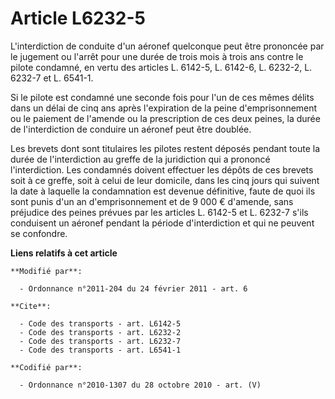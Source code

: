 # Article L6232-5

L'interdiction de conduite d'un aéronef quelconque peut être prononcée par le jugement ou l'arrêt pour une durée de trois
mois à trois ans contre le pilote condamné, en vertu des articles L. 6142-5, L. 6142-6, L. 6232-2, L. 6232-7 et L. 6541-1. 

Si le pilote est condamné une seconde fois pour l'un de ces mêmes délits dans un délai de cinq ans après l'expiration de la
peine d'emprisonnement ou le paiement de l'amende ou la prescription de ces deux peines, la durée de l'interdiction de
conduire un aéronef peut être doublée. 

Les brevets dont sont titulaires les pilotes restent déposés pendant toute la durée de l'interdiction au greffe de la
juridiction qui a prononcé l'interdiction. Les condamnés doivent effectuer les dépôts de ces brevets soit à ce greffe, soit à
celui de leur domicile, dans les cinq jours qui suivent la date à laquelle la condamnation est devenue définitive, faute de
quoi ils sont punis d'un an d'emprisonnement et de 9 000 € d'amende, sans préjudice des peines prévues par les articles L.
6142-5 et L. 6232-7 s'ils conduisent un aéronef pendant la période d'interdiction et qui ne peuvent se confondre.

**Liens relatifs à cet article**

	**Modifié par**:

	  - Ordonnance n°2011-204 du 24 février 2011 - art. 6

	**Cite**:

	  - Code des transports - art. L6142-5
	  - Code des transports - art. L6232-2
	  - Code des transports - art. L6232-7
	  - Code des transports - art. L6541-1

	**Codifié par**:

	  - Ordonnance n°2010-1307 du 28 octobre 2010 - art. (V)
